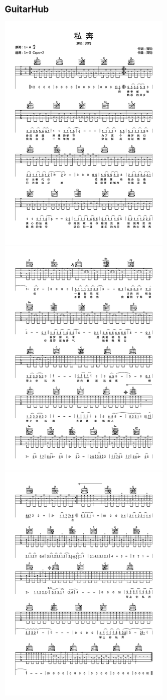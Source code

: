 # GuitarHub

![郑钧《私奔》吉他谱_G调高清版_0](./郑钧《私奔》吉他谱_G调高清版_0.jpg)
![郑钧《私奔》吉他谱_G调高清版_1](./郑钧《私奔》吉他谱_G调高清版_1.jpg)
![郑钧《私奔》吉他谱_G调高清版_2](./郑钧《私奔》吉他谱_G调高清版_2.jpg)
